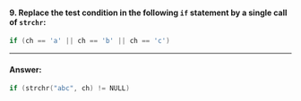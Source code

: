 #### 9. Replace the test condition in the following `if` statement by a single call of `strchr`:

```c
if (ch == 'a' || ch == 'b' || ch == 'c')
```

---

#### Answer:

```c
if (strchr("abc", ch) != NULL)
```
